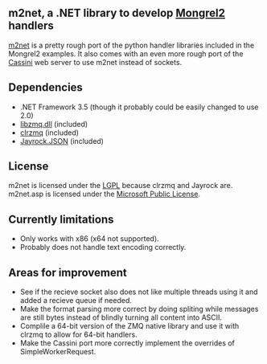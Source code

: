 m2net, a .NET library to develop [Mongrel2] handlers
-----------------------------------------------------------------

[m2net] is a pretty rough port of the python handler libraries included in the
Mongrel2 examples.  It also comes with an even more rough port of the
[Cassini] web server to use m2net instead of sockets.

Dependencies
------------

 - .NET Framework 3.5 (though it probably could be easily changed to use 2.0)
 - [libzmq.dll](http://www.zeromq.org/) (included)
 - [clrzmq](http://github.com/zeromq/clrzmq/) (included)
 - [Jayrock.JSON](http://jayrock.berlios.de/) (included)


License
-------

m2net is licensed under the [LGPL] because clrzmq and Jayrock are.  m2net.asp is licensed under the [Microsoft Public License].


Currently limitations
---------------------

* Only works with x86 (x64 not supported).
* Probably does not handle text encoding correctly.


Areas for improvement
---------------------

 - See if the recieve socket also does not like multiple threads using it and added a recieve queue if needed.
 - Make the format parsing more correct by doing spliting while messages are still bytes instead of blindly turning all content into ASCII.
 - Complile a 64-bit version of the ZMQ native library and use it with clrzmq to allow for 64-bit handlers.
 - Make the Cassini port more correctly implement the overrides of SimpleWorkerRequest.



  [m2net]: http://github.com/AustinWise/m2net/
  [Cassini]:http://blogs.msdn.com/b/dmitryr/archive/2008/10/03/cassini-for-framework-3-5.aspx
  [Mongrel2]:http://mongrel2.org/
  [LGPL]:http://www.gnu.org/licenses/lgpl.html
  [Microsoft Public License]:http://www.opensource.org/licenses/ms-pl.html